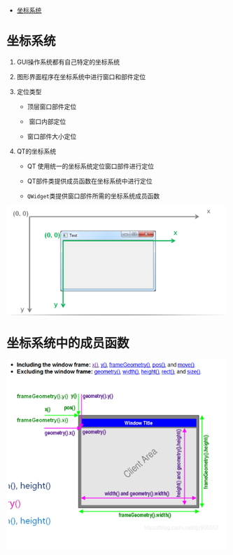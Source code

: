- [坐标系统](#坐标系统)

# 坐标系统

1. GUI操作系统都有自己特定的坐标系统

2. 图形界面程序在坐标系统中进行窗口和部件定位

3. 定位类型
   
   * 顶层窗口部件定位
   
   *  窗口内部定位
   
   * 窗口部件大小定位

4. QT的坐标系统
   
   * QT 使用统一的坐标系统定位窗口部件进行定位
   
   * QT部件类提供成员函数在坐标系统中进行定位
   
   * ```QWidget```类提供窗口部件所需的坐标系统成员函数

![坐标](./pic/坐标1.png)

# 坐标系统中的成员函数

![](./pic/坐标2.png)

